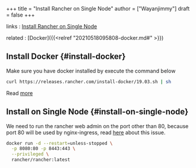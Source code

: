 +++
title = "Install Rancher on Single Node"
author = ["Wayanjimmy"]
draft = false
+++

links
: [Install Rancher on Single Node](https://rancher.com/docs/rancher/v2.0-v2.4/en/installation/other-installation-methods/single-node-docker/)

related
: [Docker]({{<relref "20210518095808-docker.md#" >}})


## Install Docker {#install-docker}

Make sure you have docker installed by execute the command below

```bash
curl https://releases.rancher.com/install-docker/19.03.sh | sh
```

Read [more](https://rancher.com/docs/rancher/v2.5/en/installation/requirements/installing-docker/)


## Install on Single Node {#install-on-single-node}

We need to run the rancher web admin on the port other than 80, because port 80 will be used by nginx-ingress, read [here](https://github.com/rancher/rancher/issues/12846) about this issue.

```bash
docker run -d --restart=unless-stopped \
  -p 8080:80 -p 8443:443 \
  --privileged \
  rancher/rancher:latest
```
